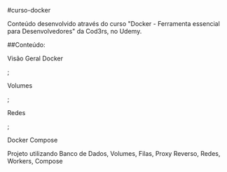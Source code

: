 #curso-docker

Conteúdo desenvolvido através do curso "Docker - Ferramenta essencial para Desenvolvedores" da Cod3rs, no Udemy.

##Conteúdo:
<p>Visão Geral Docker</p>;
<p>Volumes</p>;
<p>Redes</p>;
<p>Docker Compose</p>
<p>Projeto utilizando Banco de Dados, Volumes, Filas, Proxy Reverso, Redes, Workers, Compose</p>
